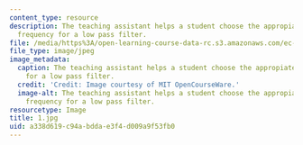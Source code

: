 ```yaml
---
content_type: resource
description: The teaching assistant helps a student choose the appropiate cut-off
  frequency for a low pass filter.
file: /media/https%3A/open-learning-course-data-rc.s3.amazonaws.com/ec-s06-practical-electronics-fall-2004/a338d619c94abddae3f4d009a9f53fb0_1.jpg
file_type: image/jpeg
image_metadata:
  caption: The teaching assistant helps a student choose the appropiate cut-off frequency
    for a low pass filter.
  credit: 'Credit: Image courtesy of MIT OpenCourseWare.'
  image-alt: The teaching assistant helps a student choose the appropiate cut-off
    frequency for a low pass filter.
resourcetype: Image
title: 1.jpg
uid: a338d619-c94a-bdda-e3f4-d009a9f53fb0
---
```

